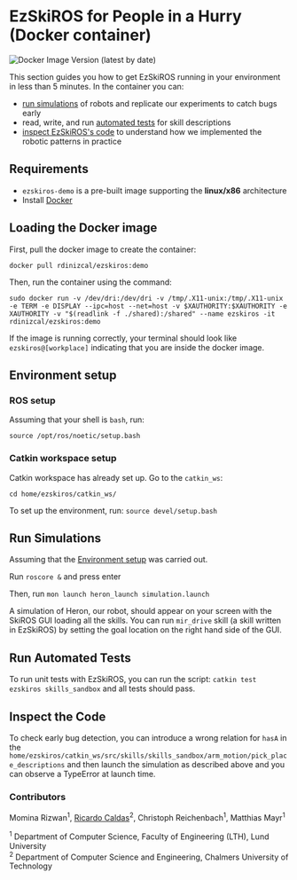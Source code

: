 # EzSkiROS for People in a Hurry (Docker container)

![Docker Image Version (latest by date)](https://img.shields.io/docker/v/rdinizcal/ezskiros?label=docker%20&style=plastic)

This section guides you how to get EzSkiROS running in your environment in less than 5 minutes. In the container you can:
 - [run simulations](#run-simulations) of robots and replicate our experiments to catch bugs early
 - read, write, and run [automated tests](#run-automated-tests) for skill descriptions
 - [inspect EzSkiROS's code](#inspect-the-code) to understand how we implemented the robotic patterns in practice

## Requirements

- ```ezskiros-demo``` is a pre-built image supporting the **linux/x86** architecture
- Install [Docker](https://www.docker.com/)

## Loading the Docker image

First, pull the docker image to create the container:
```
docker pull rdinizcal/ezskiros:demo
```

Then, run the container using the command:
```
sudo docker run -v /dev/dri:/dev/dri -v /tmp/.X11-unix:/tmp/.X11-unix -e TERM -e DISPLAY --ipc=host --net=host -v $XAUTHORITY:$XAUTHORITY -e XAUTHORITY -v "$(readlink -f ./shared):/shared" --name ezskiros -it rdinizcal/ezskiros:demo
```

If the image is running correctly, your terminal should look like ```ezskiros@[workplace]``` indicating that you are inside the docker image.

## Environment setup

### ROS setup
 
Assuming that your shell is `bash`, run:
```
source /opt/ros/noetic/setup.bash
```

### Catkin workspace setup

Catkin workspace has already set up. Go to the ```catkin_ws```:
```
cd home/ezskiros/catkin_ws/
```

To set up the environment, run:
```source devel/setup.bash```

## Run Simulations

Assuming that the [Environment setup](#environment-setup) was carried out.

Run ```roscore &``` and press enter

Then, run ```mon launch heron_launch simulation.launch ```

A simulation of Heron, our robot, should appear on your screen with the SkiROS GUI loading all the skills. You can run ```mir_drive``` skill (a skill written in EzSkiROS) by setting the goal location on the right hand side of the GUI. 

## Run Automated Tests

To run unit tests with EzSkiROS, you can run the script:
```catkin test ezskiros skills_sandbox```
and all tests should pass.

## Inspect the Code

To check early bug detection, you can introduce a wrong relation for ```hasA``` in the ```home/ezskiros/catkin_ws/src/skills/skills_sandbox/arm_motion/pick_place_descriptions``` and then launch the simulation as described above and you can observe a TypeError at launch time.

### Contributors

Momina Rizwan<sup>1</sup>, [Ricardo Caldas](https://rdinizcal.github.io)<sup>2</sup>, Christoph Reichenbach<sup>1</sup>, Matthias Mayr<sup>1</sup>  

<sup>1</sup> Department of Computer Science, Faculty of Engineering (LTH), Lund University <br>
<sup>2</sup> Department of Computer Science and Engineering, Chalmers University of Technology
